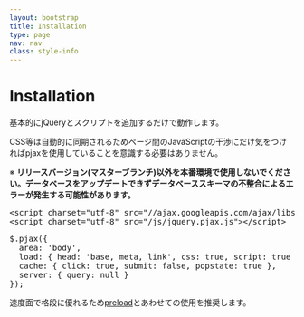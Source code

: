 ```yaml
---
layout: bootstrap
title: Installation
type: page
nav: nav
class: style-info
---
```


# Installation
基本的にjQueryとスクリプトを追加するだけで動作します。

CSS等は自動的に同期されるためページ間のJavaScriptの干渉にだけ気をつければpjaxを使用していることを意識する必要はありません。

※ **リリースバージョン(マスターブランチ)以外を本番環境で使用しないでください。データベースをアップデートできずデータベーススキーマの不整合によるエラーが発生する可能性があります。**

<pre class="sh brush: html;">
&lt;script charset="utf-8" src="//ajax.googleapis.com/ajax/libs/jquery/1.7.2/jquery.min.js"&gt;&lt;/script&gt;
&lt;script charset="utf-8" src="/js/jquery.pjax.js"&gt;&lt;/script&gt;
</pre>

<pre class="sh brush: js;">
$.pjax({
  area: 'body',
  load: { head: 'base, meta, link', css: true, script: true },
  cache: { click: true, submit: false, popstate: true },
  server: { query: null }
});
</pre>

速度面で格段に優れるため[preload](guide/)とあわせての使用を推奨します。
